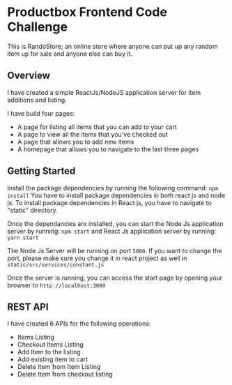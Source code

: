 Productbox Frontend Code Challenge
==================================

This is RandoStore; an online store where anyone can put up any random item up for sale and anyone else can buy it.

Overview
--------
I have created a simple ReactJs/NodeJS application server for item additions and listing.

I have build four pages:

- A page for listing all items that you can add to your cart
- A page to view all the items that you've checked out
- A page that allows you to add new items
- A homepage that allows you to navigate to the last three pages

Getting Started
---------------
Install the package dependencies by running the following command: `npm install`
You have to install package dependencies in both react js and node js.
To install package dependencies in React js, you have to navigate to "static" directory.

Once the dependancies are installed, you can start the Node Js application server by running: `npm start` and React Js application server by running: `yarn start`

The Node Js Server will be running on port `5000`. If you want to change the port, please make sure you change it in react project as well in `static/src/services/constant.js`

Once the server is running, you can access the start page by opening your browser to `http://localhost:3000`

REST API
--------
I have created 6 APIs for the following operations:
- Items Listing
- Checkout Items Listing
- Add Item to the listing
- Add existing item to cart
- Delete Item from Item Listing
- Delete Item from checkout listing